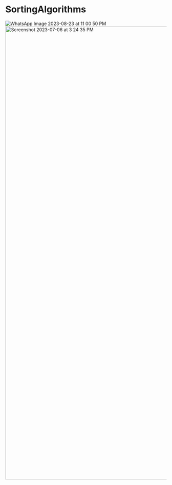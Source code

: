 # SortingAlgorithms
![WhatsApp Image 2023-08-23 at 11 00 50 PM](https://github.com/akhil-267/SortingAlgorithms/assets/116968146/bbd677c5-dec4-4ae6-a3fc-f393419bd111)
<img width="1419" alt="Screenshot 2023-07-06 at 3 24 35 PM" src="https://github.com/akhil-267/SortingAlgorithms/assets/116968146/14154397-7e10-41f1-bb05-13dc03cdd0e0">

